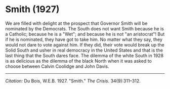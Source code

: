 <!--
title:   Smith
author:  Du Bois, W.E.B.
journal: The Crisis
year:    1927
volume:  34
issue:   9
pages:   311-312
-->
# Smith (1927)

We are filled with delight at the prospect that Governor Smith will be nominated by the Democrats. The South does not want Smith because he is a Catholic; because he is a "Wet"; and because he is not "an aristocrat"! But if he is nominated, they have got to take him. No matter what they say, they would not dare to vote against him. If they did, their vote would break up the Solid South and usher in real democracy in the United States and that is the last thing that the South dares face. The dilemma of the white South in 1928 is as delicious as the dilemma of the black North when it was asked to choose between Calvin Coolidge and John Davis.

_________________
*Citation:* Du Bois, W.E.B. 1927. "Smith." *The Crisis*. 34(9):311&ndash;312.